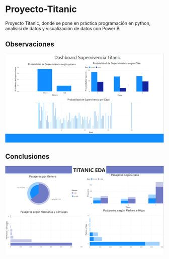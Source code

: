 # Proyecto-Titanic
Proyecto Titanic, donde se pone en práctica programación en python, analisisi de datos y visualización de datos con Power Bi 
## Observaciones
![Observaciones](ConclusionesSupervivenciaTitanic.png)

## Conclusiones 
![conclusiones](TitaniObservaciones.png)
